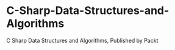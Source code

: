 # C-Sharp-Data-Structures-and-Algorithms
C Sharp Data Structures and Algorithms, Published by Packt
